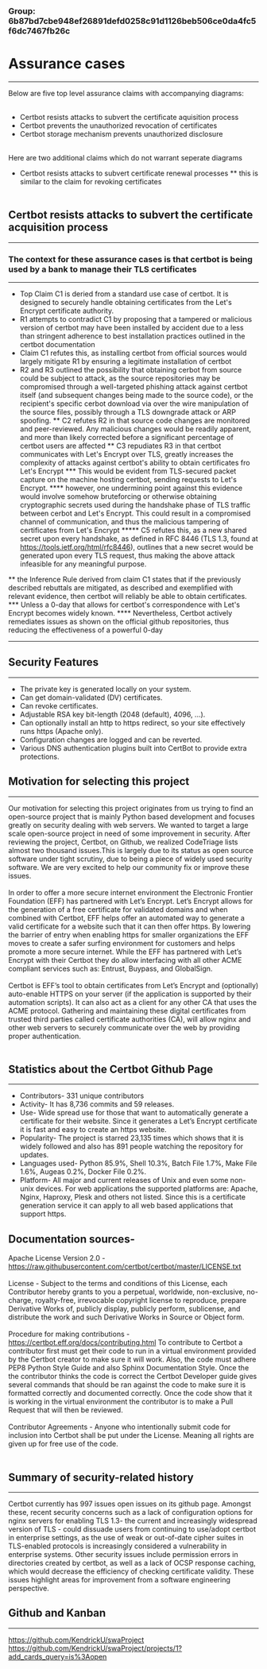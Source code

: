 ### Group: 6b87bd7cbe948ef26891defd0258c91d1126beb506ce0da4fc5f6dc7467fb26c
# Assurance cases
-----
Below are five top level assurance claims with accompanying diagrams:
<br><br>
* Certbot resists attacks to subvert the certificate aquisition process
* Certbot prevents the unauthorized revocation of certificates
* Certbot storage mechanism prevents unauthorized disclosure
<br>
Here are two additional claims which do not warrant seperate diagrams

* Certbot resists attacks to subvert certificate renewal processes
** this is similar to the claim for revoking certificates
<br><br>
## Certbot resists attacks to subvert the certificate acquisition process 
-----	
### The context for these assurance cases is that certbot is being used by a bank to manage their TLS certificates
-----
* Top Claim C1 is deried from a standard use case of certbot. It is designed to securely handle obtaining certificates from the Let's Encrypt certificate authority. 
* R1 attempts to contradict C1 by proposing that a tampered or malicious version of certbot may have been
installed by accident due to a less than stringent adherence to best installation practices outlined in the certbot documentation
* Claim C1 refutes this, as installing certbot from official sources would largely mitigate R1 by ensuring a legitimate installation of certbot
* R2 and R3 outlined the possibility that obtaining cerbot from source could be subject to attack, as
the source repositories may be compromised through a well-targeted phishing attack against certbot itself (and subsequent changes being made to the source code), or the recipient's specific cerbot download via over the wire manipulation of the source files, possibly through a TLS downgrade attack or ARP spoofing.
** C2 refutes R2 in that source code changes are monitored and peer-reviewed. Any malicious changes would be readily apparent, and more than likely corrected before a significant percentage of certbot users are affected
** C3 repudiates R3 in that certbot communicates with Let's Encrypt over TLS, greatly increases the complexity of attacks against certbot's ability to obtain certificates fro Let's Encrypt
*** This would be evident from TLS-secured packet capture on the machine hosting certbot, sending requests to  Let's Encrypt.
**** however, one undermining point against this evidence would involve somehow bruteforcing or otherwise obtaining cryptographic secrets used during the handshake phase of TLS traffic between cerbot and Let's Encrypt. This could result in a compromised channel of communication, and thus the malicious tampering of certificates from Let's Encrypt
***** C5 refutes this, as a new shared secret upon every handshake, as defined in RFC 8446 (TLS 1.3, found at https://tools.ietf.org/html/rfc8446), outlines that a new secret would be generated upon every TLS request, thus making the above attack infeasible for any meaningful purpose. 

** the Inference Rule derived from claim C1 states that if the previously described rebuttals are mitigated, as described and exemplified with relevant evidence, then certbot will reliably be able to obtain certificates.
*** Unless a 0-day that allows for certbot's correspondence with Let's Encrypt becomes widely known.
**** Nevertheless, Certbot actively remediates issues as shown on the official github repositories, thus reducing the effectiveness of a powerful 0-day


-----------------------------------------------

## Security Features 
-----
* The private key is generated locally on your system.<br>
* Can get domain-validated (DV) certificates.<br>
* Can revoke certificates.<br>
* Adjustable RSA key bit-length (2048 (default), 4096, ...).<br>
* Can optionally install an http to https redirect, so your site effectively runs https (Apache only).<br>
* Configuration changes are logged and can be reverted.<br>
* Various DNS authentication plugins built into CertBot to provide extra protections.<br>

## Motivation for selecting this project
-----
Our motivation for selecting this project originates from us trying to find an open-source project that is mainly Python based development and focuses greatly on security dealing with web servers. We wanted to target a large scale open-source project in need of some improvement in security. After reviewing the project, Certbot, on Github, we realized CodeTriage lists almost two thousand issues.This is largely due to its status as open source software under tight scrutiny, due to being a piece of widely used security software. We are very excited to help our community fix or improve these issues. <br><br>
In order to offer a more secure internet environment the Electronic Frontier Foundation (EFF) has partnered with Let’s Encrypt.  Let’s Encrypt allows for the generation of a free certificate for validated domains and when combined with Certbot, EFF helps offer an automated way to generate a valid certificate for a website such that it can then offer https.  By lowering the barrier of entry when enabling https for smaller organizations the EFF moves to create a safer surfing environment for customers and helps promote a more secure internet.  While the EFF has partnered with Let’s Encrypt with their Certbot they do allow interfacing with all other ACME compliant services such as: Entrust, Buypass, and GlobalSign.<br><br>
Certbot is EFF’s tool to obtain certificates from Let’s Encrypt and (optionally) auto-enable HTTPS on your server (if the application is supported by their automation scripts). It can also act as a client for any other CA that uses the ACME protocol. Gathering and maintaining these digital certificates from trusted third parties called certificate authorities (CA), will allow nginx and other web servers to securely communicate over the web by providing proper authentication.<br><br>

## Statistics about the Certbot Github Page
-----
* Contributors- 331 unique contributors<br>
* Activity- It has 8,736 commits and 59 releases.<br>
* Use- Wide spread use for those that want to automatically generate a certificate for their website.  Since it generates a Let’s Encrypt certificate it is fast and easy to create an https website.<br>
* Popularity- The project is starred 23,135 times which shows that it is widely followed and also has 891 people watching the repository for updates.<br>
* Languages used- Python 85.9%, Shell 10.3%, Batch File 1.7%, Make File 1.6%, Augeas 0.2%, Docker File 0.2%.<br>
* Platform- All major and current releases of Unix and even some non-unix devices.  For web applications the supported platforms are: Apache, Nginx, Haproxy, Plesk and others not listed.  Since this is a certificate generation service it can apply to all web based applications that support https.<br>

## Documentation sources-
Apache License Version 2.0 - https://raw.githubusercontent.com/certbot/certbot/master/LICENSE.txt<br><br>
License -  Subject to the terms and conditions of this License, each Contributor hereby grants to you a perpetual, worldwide, non-exclusive, no-charge, royalty-free, irrevocable copyright license to reproduce, prepare Derivative Works of, publicly display, publicly perform, sublicense, and distribute the work and such Derivative Works in Source or Object form. <br><br>
Procedure for making contributions - https://certbot.eff.org/docs/contributing.html To contribute to Certbot a contributor first must get their code to run in a virtual environment provided by the Certbot creator to make sure it will work. Also, the code must adhere PEP8 Python Style Guide and also Sphinx Documentation Style. Once the the contributor thinks the code is correct the Certbot Developer guide gives several commands that should be ran against the code to make sure it is formatted correctly and documented correctly. Once the code show that it is working in the virtual environment the contributor is to make a Pull Request that will then be reviewed.<br><br>
Contributor Agreements - Anyone who intentionally submit code for inclusion into Certbot shall be put under the License. Meaning all rights are given up for free use of the code.<br><br>


## Summary of security-related history
-----
Certbot currently has 997 issues open issues on its github page. Amongst these, recent security concerns such as a lack of configuration options for nginx servers for enabling TLS 1.3- the current and increasingly widespread version of TLS - could dissuade users from continuing to use/adopt certbot in enterprise settings, as the use of weak or out-of-date cipher suites in TLS-enabled protocols is increasingly considered a vulnerability in enterprise systems. Other security issues include permission errors in directories created by certbot, as well as a lack of OCSP response caching, which would decrease the efficiency of checking certificate validity. These issues highlight areas for improvement from a software engineering perspective. 

## Github and Kanban
-----
https://github.com/KendrickU/swaProject<br>
https://github.com/KendrickU/swaProject/projects/1?add_cards_query=is%3Aopen<br>

